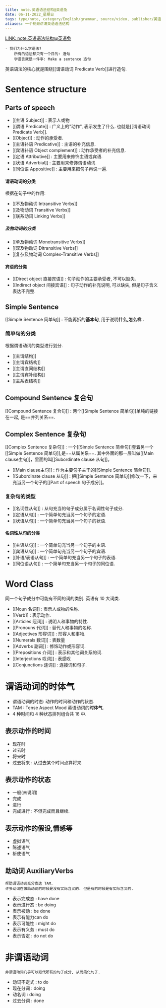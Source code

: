```yaml
---
title: note.英语语法结构@英语兔
date: 06-11-2022_星期日
tags: type/note, category/English/grammar, source/video, publisher/英语兔
aliases: 一个视频讲清英语语法结构
---
```


[LINK: note.英语语法结构@英语兔](https://youtu.be/is7vn5URVcc)

	- 我们为什么学语法?
		所有的语法都只有一个目的: 造句
		学语言就是一件事: Make a sentence 造句

英语语法的核心就是围绕[[谓语动词 Predicate Verb]]进行造句. 

# Sentence structure

## Parts of speech 

- [[主语 Subject]] : 表示人或物
- [[谓语 Predicate]] : 广义上的"动作", 表示发生了什么. 也就是[[谓语动词 Predicate Verb]].
- [[Object]] : 动作的承受者. 
- [[主语补语 Predicative]] : 主语的补充信息. 
- [[宾语补语 Object complement]] : 动作承受者的补充信息. 
- [[定语 Attributive]] : 主要用来修饰主语或宾语. 
- [[状语 Adverbial]] : 主要用来修饰谓语动词. 
- [[同位语 Appositive]] : 主要用来把句子再说一遍. 


#### 谓语动词的分类

根据在句子中的作用:

- [[不及物动词 Intransitive Verbs]]
- [[及物动词 Transitive Verbs]]
- [[联系动词 Linking Verbs]]  

##### 及物动词的分类 

- [[单及物动词  Monotransitive Verbs]]
- [[双及物动词 Ditransitive Verbs]]
- [[复杂及物动词 Complex-Transitive Verbs]]

#### 宾语的分类

-  [[Direct object 直接宾语]] : 句子动作的主要承受者, 不可以缺失.
- [[Indirect object 间接宾语]] : 句子动作的补充说明, 可以缺失, 但是句子含义表达不完整.

## Simple Sentence 
[[Simple Sentence 简单句]] : 不能再拆的**基本句**, 用于说明**什么,怎么样** . 

### 简单句的分类

根据谓语动词的类型进行划分. 

- [[主谓结构]]
- [[主谓宾结构]]
- [[主谓直间结构]]
- [[主谓宾补结构]]
- [[主系表结构]]

## Compound Sentence 复合句

[[Compound Sentence 复合句]] : 两个[[Simple Sentence 简单句]]单纯的链接在一起, 是==并列关系==.

## Complex Sentence 复杂句

[[Complex Sentence 复杂句]] : 一个[[Simple Sentence 简单句]]套着另一个[[Simple Sentence 简单句]],是==从属关系==.  其中外面的那一层叫做[[Main clause主句]]，里面的叫[[Subordinate clause 从句]]。  

- [[Main clause主句]] : 作为主要句子主干的[[Simple Sentence 简单句]]. 
- [[Subordinate clause 从句]] : 把[[Simple Sentence 简单句]]修改一下，来充当另一个句子的[[Part of speech 句子成分]]。  

### 复杂句的类型

- [[名词性从句]] : 从句充当的句子成分属于名词性句子成分. 
- [[定语从句]] : 一个简单句充当另一个句子的定语. 
- [[状语从句]] : 一个简单句充当另一个句子的状语. 

#### 名词性从句的分类

- [[主语从句]] : 一个简单句充当另一个句子的主语. 
- [[宾语从句]] : 一个简单句充当另一个句子的宾语. 
- [[补语/表语从句]] : 一个简单句充当另一个句子的表语. 
- [[同位语从句]] : 一个简单句充当另一个句子的同位语. 

# Word Class

同一个句子成分中可能有不同的词的类别. 英语有 10 大词类.

- [[Noun 名词]] : 表示人或物的名称.
- [[Verb]] : 表示动作.
- [[Articles 冠词]] : 说明人和事物的特性.
- [[Pronouns 代词]] : 替代人和事物的名称.
- [[Adjectives 形容词]] : 形容人和事物.
- [[Numerals 数词]] : 表数量
- [[Adverbs 副词]] : 修饰动作或形容词.
- [[Prepositions 介词]] : 表示和其他词关系的词. 
- [[Interjections 叹词]] : 表感叹
- [[Conjunctions 连词]] : 连接词和句子. 


# 谓语动词的时体气

- 谓语动词的时态: 动作的时间和动作的状态.  
- TAM : Tense Aspect Mood 英语动词的**时体气**. 
- 4 种时间和 4 种状态排列组合共 16 中. 

## 表示动作的时间

- 现在时
- 过去时
- 将来时
- 过去将来 : 从过去某个时间点算将来. 

## 表示动作的状态

- 一般(未说明)
- 完成
- 进行
- 完成进行 : 不但完成而且继续. 

## 表示动作的假设,情感等

- 虚拟语气
- 陈述语气
- 祈使语气

## 助动词 AuxiliaryVerbs

	帮助谓语动词充分表达 TAM. 
	许多动词在做助动词的时候是没有实际含义的. 但是有的时候是有实际含义的. 

- 表示完成态 : have done
- 表示进行态 : be doing
- 表示被动 : be done
- 表示有能力can do
- 表示可能性 : might do
- 表示有义务 : must do 
- 表示否定 : do not do 

# 非谓语动词

	非谓语动词几乎可以取代所有的句子成分, 从而简化句子. 

- 动词不定式 : to do 
- 现在分词 : doing 
- 动名词 : doing
- 过去分词 : done